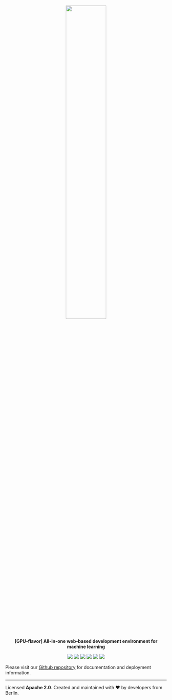 <h1 align="center">
    <a href="https://github.com/khulnasoft/ml-workspace" title="ML Workspace Home">
    <img width=50% alt="" src="https://github.com/khulnasoft/ml-workspace/raw/main/docs/images/ml-workspace-logo.png"> </a>
    <br>
</h1>

<p align="center">
    <strong>[GPU-flavor] All-in-one web-based development environment for machine learning</strong>
</p>

<p align="center">
<a href="https://hub.docker.com/r/khulnasoft/ml-workspace-gpu" title="Docker Image Version"><img src="https://images.microbadger.com/badges/version/khulnasoft/ml-workspace-gpu.svg"></a>
<a href="https://hub.docker.com/r/khulnasoft/ml-workspace-gpu" title="Docker Image Metadata"><img src="https://images.microbadger.com/badges/image/khulnasoft/ml-workspace-gpu.svg"></a>
<a href="https://hub.docker.com/r/khulnasoft/ml-workspace-gpu" title="Docker Pulls"><img src="https://img.shields.io/docker/pulls/khulnasoft/ml-workspace-gpu.svg"></a>
    <a href="https://github.com/khulnasoft/ml-workspace/blob/main/LICENSE" title="ML Workspace License"><img src="https://img.shields.io/badge/License-Apache%202.0-green.svg"></a>
    <a href="https://gitter.im/khulnasoft/ml-workspace" title="Chat on Gitter"><img src="https://badges.gitter.im/khulnasoft/ml-workspace.svg"></a>
    <a href="https://twitter.com/khulnasoft" title="KhulnaSoft on Twitter"><img src="https://img.shields.io/twitter/follow/khulnasoft.svg?style=social"></a>
</p>

Please visit our [Github repository](https://github.com/khulnasoft/ml-workspace#gpu-flavor) for documentation and deployment information.

---

Licensed **Apache 2.0**. Created and maintained with ❤️ by developers from Berlin.
